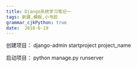 ```yaml
---
title: Django系统学习笔记一
tags: 新建,模板,小书匠
grammar_cjkPython: true
date:  2018-6-19
---
```



创建项目：
	django-admin startproject project_name
	
启动项目：
	python manage.py runserver